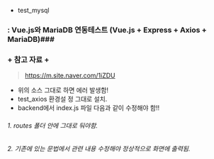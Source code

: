 + test_mysql 
### : Vue.js와 MariaDB 연동테스트 (Vue.js + Express + Axios + MariaDB)###
### + 참고 자료 +
> https://m.site.naver.com/1iZDU
+ 위의 소스 그대로 하면 에러 발생함!
+ test_axios 환경설 정 그대로 설치.
+ backend에서 index.js 파일 다음과 같이 수정해야 함!!
###### 1. routes 폴더 안에 그대로 둬야함.
###### 2. 기존에 있는 문법에서 관련 내용 수정해야 정상적으로 화면에 출력됨.
###